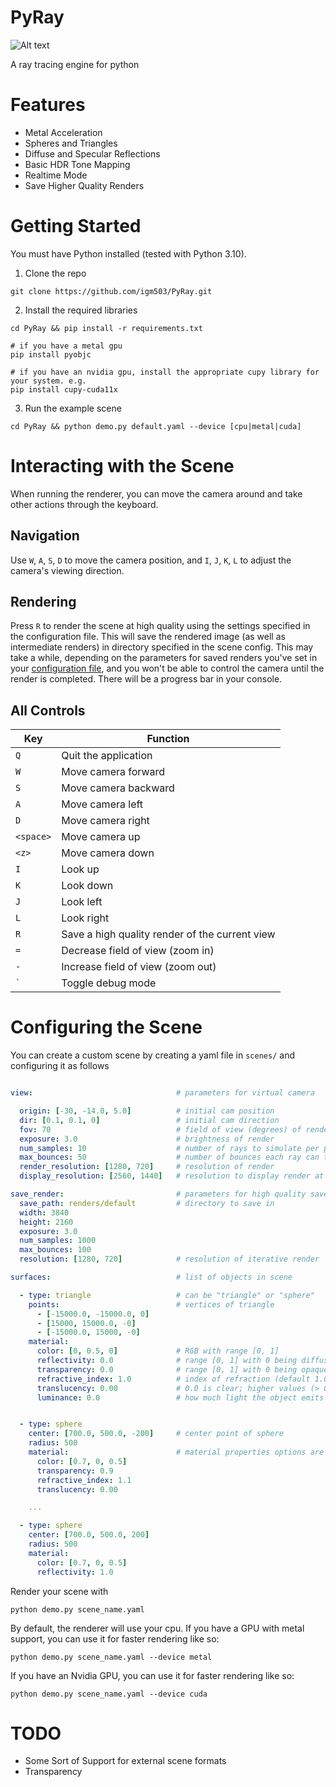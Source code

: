 # PyRay

![Alt text](assets/example.png?raw=true "Title")

A ray tracing engine for python

# Features
- Metal Acceleration
- Spheres and Triangles
- Diffuse and Specular Reflections
- Basic HDR Tone Mapping
- Realtime Mode
- Save Higher Quality Renders

# Getting Started
You must have Python installed (tested with Python 3.10).
1. Clone the repo
```
git clone https://github.com/igm503/PyRay.git
```
2. Install the required libraries
```
cd PyRay && pip install -r requirements.txt

# if you have a metal gpu
pip install pyobjc

# if you have an nvidia gpu, install the appropriate cupy library for your system. e.g.
pip install cupy-cuda11x
```
3. Run the example scene
```
cd PyRay && python demo.py default.yaml --device [cpu|metal|cuda]
```

# Interacting with the Scene
When running the renderer, you can move the camera around and take other actions through the keyboard.

## Navigation
Use `W`, `A`, `S`, `D` to move the camera position, and `I`, `J`, `K`, `L` to adjust the camera's viewing direction.

## Rendering
Press `R` to render the scene at high quality using the settings specified in the configuration file. This will save the rendered image (as well as intermediate renders) in directory specified in the scene config. This may take a while, depending on the parameters for saved renders you've set in your [configuration file](#configuring-the-scene), and you won't be able to control the camera until the render is completed. There will be a progress bar in your console.

## All Controls

| Key | Function |
|-----|----------|
| `Q` | Quit the application |
| `W` | Move camera forward |
| `S` | Move camera backward |
| `A` | Move camera left |
| `D` | Move camera right |
| `<space>` | Move camera up |
| `<z>` | Move camera down |
| `I` | Look up |
| `K` | Look down |
| `J` | Look left |
| `L` | Look right |
| `R` | Save a high quality render of the current view |
| `=` | Decrease field of view (zoom in) |
| `-` | Increase field of view (zoom out) |
| `` ` `` | Toggle debug mode |

# Configuring the Scene
You can create a custom scene by creating a yaml file in ```scenes/``` and configuring it as follows
```yaml

view:                                # parameters for virtual camera

  origin: [-30, -14.0, 5.0]          # initial cam position
  dir: [0.1, 0.1, 0]                 # initial cam direction
  fov: 70                            # field of view (degrees) of rendering
  exposure: 3.0                      # brightness of render
  num_samples: 10                    # number of rays to simulate per pixel
  max_bounces: 50                    # number of bounces each ray can travel
  render_resolution: [1280, 720]     # resolution of render
  display_resolution: [2560, 1440]   # resolution to display render at

save_render:                         # parameters for high quality saved renders
  save_path: renders/default         # directory to save in
  width: 3840                  
  height: 2160
  exposure: 3.0
  num_samples: 1000
  max_bounces: 100
  resolution: [1280, 720]            # resolution of iterative render

surfaces:                            # list of objects in scene

  - type: triangle                   # can be "triangle" or "sphere"
    points:                          # vertices of triangle
      - [-15000.0, -15000.0, 0]
      - [15000, 15000.0, -0]
      - [-15000.0, 15000, -0]
    material:                        
      color: [0, 0.5, 0]             # RGB with range [0, 1]
      reflectivity: 0.0              # range [0, 1] with 0 being diffuse and 1 mirror-like (default 0)
      transparency: 0.0              # range [0, 1] with 0 being opaque and 1 perfectly transparent
      refractive_index: 1.0          # index of refraction (default 1.0; only relevant for transparent objects)
      translucency: 0.00             # 0.0 is clear; higher values (> 0.02) becoming very foggy (only relevant for transparent objects)
      luminance: 0.0                 # how much light the object emits (default 0)


  - type: sphere
    center: [700.0, 500.0, -200]     # center point of sphere
    radius: 500
    material:                        # material properties options are the same for spheres and triangles
      color: [0.7, 0, 0.5]
      transparency: 0.9
      refractive_index: 1.1
      translucency: 0.00

    ...                              

  - type: sphere
    center: [700.0, 500.0, 200]    
    radius: 500
    material:
      color: [0.7, 0, 0.5]
      reflectivity: 1.0

```
Render your scene with
```
python demo.py scene_name.yaml
```
By default, the renderer will use your cpu. If you have a GPU with metal support, you can use it for faster rendering like so:
```
python demo.py scene_name.yaml --device metal
```
If you have an Nvidia GPU, you can use it for faster rendering like so:
```
python demo.py scene_name.yaml --device cuda
```


# TODO
- Some Sort of Support for external scene formats
- Transparency
